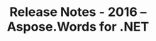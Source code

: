 ﻿---
title: Release Notes - 2016 – Aspose.Words for .NET
articleTitle: Release Notes - 2016
linktitle: Release Notes - 2016
description: "Aspose.Words for .NET Release Notes - 2016 – learn about the latest updates and fixes."
type: docs
weight: 50
url: /net/release-notes-2016/
---


